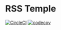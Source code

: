 # RSS Temple

[![CircleCI](https://dl.circleci.com/status-badge/img/gh/murrple-1/rss_temple_ui/tree/master.svg?style=svg)](https://dl.circleci.com/status-badge/redirect/gh/murrple-1/rss_temple_ui/tree/master) [![codecov](https://codecov.io/gh/murrple-1/rss_temple/branch/master/graph/badge.svg)](https://codecov.io/gh/murrple-1/rss_temple)
